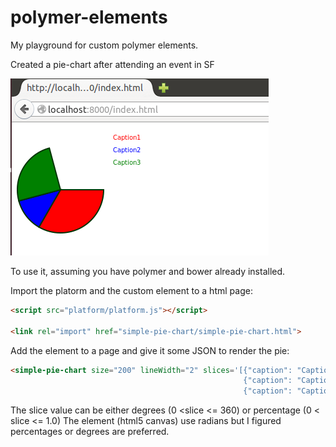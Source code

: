 polymer-elements
================

My playground for custom polymer elements.

Created a pie-chart after attending an event in SF

![alt tag](simple-pie-chart/simple-pie-chart.png)

To use it, assuming you have polymer and bower already installed.

Import the platorm and the custom element to a html page:

```html
<script src="platform/platform.js"></script>

<link rel="import" href="simple-pie-chart/simple-pie-chart.html">
```


Add the element to a page and give it some JSON to render the pie:

```html
<simple-pie-chart size="200" lineWidth="2" slices='[{"caption": "Caption1", "color": "red", "slice": 120}, 
                                                    {"caption": "Caption2", "color": "#0000ff", "slice": 45},
                                                    {"caption": "Caption3", "color": "green", "slice": 0.25}]'>
```
                                                      
                                                      
The slice value can be either degrees (0 <slice <= 360) or percentage (0 < slice <= 1.0)
The element (html5 canvas) use radians but I figured percentages or degrees are preferred.



